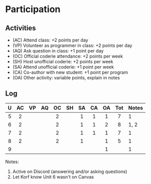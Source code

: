 Participation
=============

## Activities ## 

+ (AC) Attend class: +2 points per day
+ (VP) Volunteer as programmer in class: +2 points per day
+ (AQ) Ask question in class: +1 point per day
+ (OC) Official coderie attendance: +2 points per week
+ (SH) Host unofficial coderie: +2 points per week
+ (SA) Attend unofficial coderie: +1 point per week
+ (CA) Co-author with new student: +1 point per program
+ (OA) Other activity: variable points, explain in notes

## Log ##

| U | AC | VP | AQ | OC | SH | SA | CA | OA | Tot | Notes
|:-:|:--:|:--:|:--:|:--:|:--:|:--:|:--:|:--:|:---:|:-------
| 5 |  2 |    |    |  2 |    |  1 |  1 |  1 |   7 | 1   
| 6 |  2 |    |    |  2 |    |  1 |  1 |  2 |   8 | 1, 2
| 7 |  2 |    |    |  2 |    |  1 |  1 |  1 |   7 | 1
| 8 |  2 |    |    |  2 |    |  1 |    |  1 |   5 | 1
| 9 |    |    |    |    |    |    |    |  1 |     | 1

Notes:

1. Active on Discord (answering and/or asking questions)
2. Let Korf know Unit 6 wasn't on Canvas
